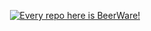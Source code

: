 
<p align="center">
    <a href="https://circleci.com/gh/badges/daily-tests">
        <img src="https://img.shields.io/badge/Every repo here is BeerWare!-D83B01?style=for-the-badge&logo=micrsosoft-offisce&logoColor=white"
            alt="Every repo here is BeerWare!">
    </a>
</p>


<!--
**SquirrelPL/SquirrelPL** is a ✨ _special_ ✨ repository because its `README.md` (this file) appears on your GitHub profile.
